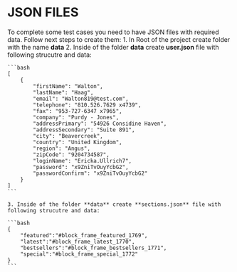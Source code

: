 # JSON FILES
To complete some test cases you need to have JSON files with required data.
Follow next steps to create them:
    1. In Root of the project create folder with the name **data**
    2. Inside of the folder **data** create **user.json** file with following strucutre and data:

    ```bash
    [
        {
            "firstName": "Walton",
            "lastName": "Haag",
            "email": "Walton819@test.com",
            "telephone": "810.526.7629 x4739",
            "fax": "953-727-6347 x7965",
            "company": "Purdy - Jones",
            "addressPrimary": "54926 Considine Haven",
            "addressSecondary": "Suite 891",
            "city": "Beavercreek",
            "country": "United Kingdom",
            "region": "Angus",
            "zipCode": "9204734587",
            "loginName": "Ericka.Ullrich7",
            "password": "x9ZniTvOuyYcbG2",
            "passwordConfirm": "x9ZniTvOuyYcbG2"
        }
    ]
    ```

    3. Inside of the folder **data** create **sections.json** file with following strucutre and data:

    ```bash
    {
        "featured":"#block_frame_featured_1769",
        "latest":"#block_frame_latest_1770",
        "bestsellers":"#block_frame_bestsellers_1771",
        "special":"#block_frame_special_1772"
    }
    ```
